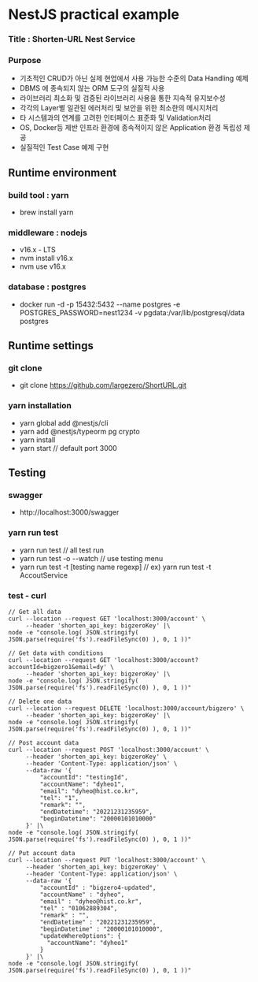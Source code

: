 # NestJS practical example
### Title : Shorten-URL Nest Service
### Purpose
* 기초적인 CRUD가 아닌 실제 현업에서 사용 가능한 수준의 Data Handling 예제
* DBMS 에 종속되지 않는 ORM 도구의 실질적 사용
* 라이브러리 최소화 및 검증된 라이브러리 사용을 통한 지속적 유지보수성
* 각각의 Layer별 일관된 에러처리 및 보안을 위한 최소한의 메시지처리
* 타 시스템과의 연계를 고려한 인터페이스 표준화 및 Validation처리
* OS, Docker등 제반 인프라 환경에 종속적이지 않은 Application 환경 독립성 제공
* 실질적인 Test Case 예제 구현

## Runtime environment
### build tool : yarn
* brew install yarn
### middleware : nodejs 
* v16.x - LTS
* nvm install v16.x
* nvm use v16.x
### database : postgres
* docker run -d -p 15432:5432 --name postgres -e POSTGRES_PASSWORD=nest1234 -v pgdata:/var/lib/postgresql/data postgres
 
## Runtime settings
### git clone
* git clone https://github.com/largezero/ShortURL.git
### yarn installation
* yarn global add @nestjs/cli
* yarn add @nestjs/typeorm pg crypto 
* yarn install
* yarn start // default port 3000

## Testing
### swagger
* http://localhost:3000/swagger
### yarn run test
* yarn run test // all test run
* yarn run test -o --watch // use testing menu
* yarn run test -t \[testing name regexp] // ex) yarn run test -t AccoutService
### test - curl
```
// Get all data
curl --location --request GET 'localhost:3000/account' \
     --header 'shorten_api_key: bigzeroKey' |\
node -e "console.log( JSON.stringify( JSON.parse(require('fs').readFileSync(0) ), 0, 1 ))"

// Get data with conditions
curl --location --request GET 'localhost:3000/account?accountId=bigzero1&email=dy' \
     --header 'shorten_api_key: bigzeroKey' |\
node -e "console.log( JSON.stringify( JSON.parse(require('fs').readFileSync(0) ), 0, 1 ))"
     
// Delete one data
curl --location --request DELETE 'localhost:3000/account/bigzero' \
     --header 'shorten_api_key: bigzeroKey' |\
node -e "console.log( JSON.stringify( JSON.parse(require('fs').readFileSync(0) ), 0, 1 ))"

// Post account data
curl --location --request POST 'localhost:3000/account' \
     --header 'shorten_api_key: bigzeroKey' \
     --header 'Content-Type: application/json' \
     --data-raw '{
         "accountId": "testingId",
         "accountName": "dyheo1",
         "email": "dyheo@hist.co.kr",
         "tel": "1",
         "remark": "",
         "endDatetime": "20221231235959",
         "beginDatetime": "20000101010000"
     }' |\
node -e "console.log( JSON.stringify( JSON.parse(require('fs').readFileSync(0) ), 0, 1 ))"

// Put account data
curl --location --request PUT 'localhost:3000/account' \
     --header 'shorten_api_key: bigzeroKey' \
     --header 'Content-Type: application/json' \
     --data-raw '{
         "accountId" : "bigzero4-updated",
         "accountName" : "dyheo",
         "email" : "dyheo@hist.co.kr",
         "tel" : "01062889304",
         "remark" : "",
         "endDatetime" : "20221231235959",
         "beginDatetime" : "20000101010000",
         "updateWhereOptions": {
           "accountName": "dyheo1"
         }
     }' |\
node -e "console.log( JSON.stringify( JSON.parse(require('fs').readFileSync(0) ), 0, 1 ))"
```
